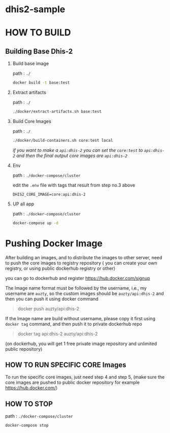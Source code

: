 # dhis2-sample


# HOW TO BUILD

## Building Base Dhis-2

1. Build base image

    path : `./`

    ```bash
    docker build -t base:test
    ```

2. Extract artifacts

    path : `./`

    ```bash
    ./docker/extract-artifacts.sh base:test
    ```

3. Build Core Images

    path : `./`

    ```bash
    ./docker/build-containers.sh core:test local
    ```

    *if you want to make a `api:dhis-2` you can set the `core:test` to `api:dhis-2` and then the final output core images are `api:dhis-2`*

4. Env

    path : `./docker-compose/cluster` 

    edit the `.env` file with tags that result from step no.3 above

    ```
    DHIS2_CORE_IMAGE=core:api:dhis-2
    ```

5. UP all app

    path : `./docker-compose/cluster`

    ```bash
    docker-compose up -d
    ```

# Pushing Docker Image

After building an images, and to distribute the images to other server, need to push the core images to registry repository ( you can create your own registry, or using public dockerhub registry or other)

you can go to dockerhub and register https://hub.docker.com/signup

The Image name format must be followed by the username, i.e., my username are `auzty`, so the custom images should be `auzty/api:dhis-2` and then you can push it using docker command
> docker push auzty/api:dhis-2

If the Image name are build without username, please copy it first using `docker tag` command, and then push it to private dockerhub repo

> docker tag api:dhis-2 auzty/api:dhis-2

(on dockerhub, you will get 1 free private image repository and unlimited public repository)

## HOW TO RUN SPECIFIC CORE Images 

To run the specific core images, just need step 4 and step 5, (make sure the core images are pushed to public docker repository for example https://hub.docker.com/)

## HOW TO STOP 

path : `./docker-compose/cluster`

```
docker-compose stop
```
